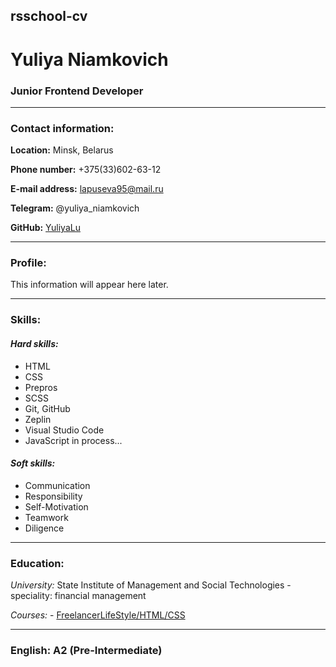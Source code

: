 ## rsschool-cv
# Yuliya Niamkovich
### Junior Frontend Developer
----------
### Contact information:

**Location:** Minsk, Belarus

**Phone number:** +375(33)602-63-12

**E-mail address:** lapuseva95@mail.ru

**Telegram:** @yuliya_niamkovich

**GitHub:** [YuliyaLu](https://github.com/YuliyaLu)
_______________
### Profile:
This information will appear here later.
______________
### Skills:

#### *Hard skills:*

- HTML
- CSS
- Prepros
- SCSS
- Git, GitHub
- Zeplin
- Visual Studio Code
- JavaScript in process...

#### *Soft skills:*

+ Communication
+ Responsibility
+ Self-Motivation
+ Teamwork
+ Diligence

___________
### Education: 

*University:* State Institute of Management and Social Technologies
    - speciality: financial management

*Courses:* 
    - [FreelancerLifeStyle/HTML/СSS](https://www.youtube.com/c/FreelancerLifeStyle)
_______

### English: A2 (Pre-Intermediate)
